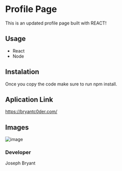 # Profile Page 

This is an updated profile page built with REACT!


## Usage

* React
* Node

## Instalation 

Once you copy the code make sure to run npm install.

## Aplication Link

https://bryantc0der.com/
  
## Images

![image](https://user-images.githubusercontent.com/78622927/127783246-17e061fe-e57b-42d9-b465-8a78155c41a0.png)



###  Developer

Joseph Bryant
